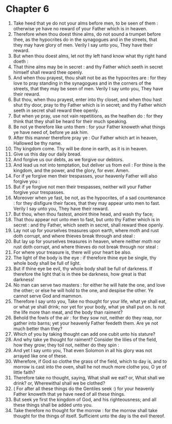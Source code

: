 # Chapter 6

1. Take heed that ye do not your alms before men, to be seen of them : otherwise ye have no reward of your Father which is in heaven.
2. Therefore when thou doest thine alms, do not sound a trumpet before thee, as the hypocrites do in the synagogues and in the streets, that they may have glory of men. Verily I say unto you, They have their reward.
3. But when thou doest alms, let not thy left hand know what thy right hand doeth :
4. That thine alms may be in secret : and thy Father which seeth in secret himself shall reward thee openly.
5. And when thou prayest, thou shalt not be as the hypocrites are : for they love to pray standing in the synagogues and in the corners of the streets, that they may be seen of men. Verily I say unto you, They have their reward.
6. But thou, when thou prayest, enter into thy closet, and when thou hast shut thy door, pray to thy Father which is in secret; and thy Father which seeth in secret shall reward thee openly.
7. But when ye pray, use not vain repetitions, as the heathen do : for they think that they shall be heard for their much speaking.
8. Be not ye therefore like unto them : for your Father knoweth what things ye have need of, before ye ask him.
9. After this manner therefore pray ye : Our Father which art in heaven, Hallowed be thy name.
10. Thy kingdom come. Thy will be done in earth, as it is in heaven.
11. Give us this day our daily bread.
12. And forgive us our debts, as we forgive our debtors.
13. And lead us not into temptation, but deliver us from evil : For thine is the kingdom, and the power, and the glory, for ever. Amen.
14. For if ye forgive men their trespasses, your heavenly Father will also forgive you :
15. But if ye forgive not men their trespasses, neither will your Father forgive your trespasses.
16. Moreover when ye fast, be not, as the hypocrites, of a sad countenance : for they disfigure their faces, that they may appear unto men to fast. Verily I say unto you, They have their reward.
17. But thou, when thou fastest, anoint thine head, and wash thy face;
18. That thou appear not unto men to fast, but unto thy Father which is in secret : and thy Father, which seeth in secret, shall reward thee openly.
19. Lay not up for yourselves treasures upon earth, where moth and rust doth corrupt, and where thieves break through and steal :
20. But lay up for yourselves treasures in heaven, where neither moth nor rust doth corrupt, and where thieves do not break through nor steal :
21. For where your treasure is, there will your heart be also.
22. The light of the body is the eye : if therefore thine eye be single, thy whole body shall be full of light.
23. But if thine eye be evil, thy whole body shall be full of darkness. If therefore the light that is in thee be darkness, how great is that darkness!
24. No man can serve two masters : for either he will hate the one, and love the other; or else he will hold to the one, and despise the other. Ye cannot serve God and mammon.
25. Therefore I say unto you, Take no thought for your life, what ye shall eat, or what ye shall drink; nor yet for your body, what ye shall put on. Is not the life more than meat, and the body than raiment?
26. Behold the fowls of the air : for they sow not, neither do they reap, nor gather into barns; yet your heavenly Father feedeth them. Are ye not much better than they?
27. Which of you by taking thought can add one cubit unto his stature?
28. And why take ye thought for raiment? Consider the lilies of the field, how they grow; they toil not, neither do they spin :
29. And yet I say unto you, That even Solomon in all his glory was not arrayed like one of these.
30. Wherefore, if God so clothe the grass of the field, which to day is, and to morrow is cast into the oven, shall he not much more clothe you, O ye of little faith?
31. Therefore take no thought, saying, What shall we eat? or, What shall we drink? or, Wherewithal shall we be clothed?
32. ( For after all these things do the Gentiles seek :) for your heavenly Father knoweth that ye have need of all these things.
33. But seek ye first the kingdom of God, and his righteousness; and all these things shall be added unto you.
34. Take therefore no thought for the morrow : for the morrow shall take thought for the things of itself. Sufficient unto the day is the evil thereof.

